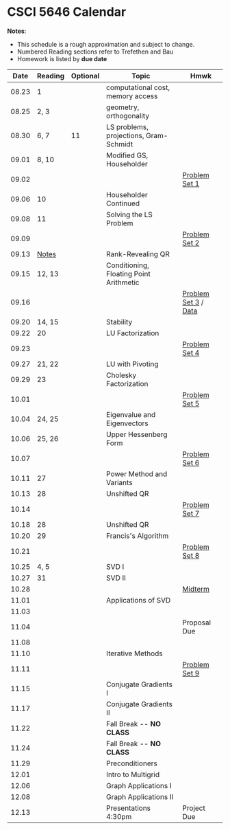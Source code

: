 # CSCI 5646 Calendar

**Notes**:
- This schedule is a rough approximation and subject to change.
- Numbered Reading sections refer to Trefethen and Bau 
- Homework is listed by **due date**

| Date 		   | Reading         |  Optional   |                Topic             	 	|  Hmwk  	            		| 
|:------------:| ----------------| ------------|----------------------------------------|------------------------------|
| 08.23        | 1				 |             | computational cost, memory access	 	|			 					| 
| 08.25        | 2, 3 			 |             | geometry, orthogonality			 	|			 					| 
| 08.30        | 6, 7			 | 11		   | LS problems, projections, Gram-Schmidt |			 					| 
| 09.01        | 8, 10			 | 			   | Modified GS, Householder			 	|			 					| 
| 09.02        | 		         | 			   | 									 	|	[Problem Set 1](https://piazza.com/class_profile/get_resource/is1vxcehtkp2d1/isahs1j1oki40a)		 	   			   | 
| 09.06        | 10		         | 			   | Householder Continued				 	|			 					| 
| 09.08        | 11		         | 			   | Solving the LS Problem				 	|			 					| 
| 09.09        | 		         | 			   | 									 	|	[Problem Set 2](https://piazza.com/class_profile/get_resource/is1vxcehtkp2d1/iskv6e4vekn5bl)		 				   | 
| 09.13        | [Notes](https://piazza.com/class_profile/get_resource/is1vxcehtkp2d1/it26eygs7251p4) 			 | 			   | Rank-Revealing QR 						|			 					| 
| 09.15        | 12, 13		     | 			   | Conditioning, Floating Point Arithmetic|			 					| 
| 09.16        | 			 	 | 			   | 									 	|	[Problem Set 3](https://piazza.com/class_profile/get_resource/is1vxcehtkp2d1/isw04zxmzex5me) / [Data](https://piazza.com/class_profile/get_resource/is1vxcehtkp2d1/isw05g7ajor5z8)			| 
| 09.20        | 14, 15		 	 | 			   | Stability							 	|			 					| 
| 09.22        | 20 	         | 			   | LU Factorization 						|			 					| 
| 09.23        |  		         | 			   | 										|  [Problem Set 4](https://piazza.com/class_profile/get_resource/is1vxcehtkp2d1/it53uk72gep1i4)			 					| 
| 09.27        | 21, 22		     | 			   | LU with Pivoting 					 	|			 					| 
| 09.29        | 23			     | 			   | Cholesky Factorization				 	|			 					| 
| 10.01        | 			     | 			   | 									 	|	[Problem Set 5](https://piazza.com/class_profile/get_resource/is1vxcehtkp2d1/ithfms9ub4qh0)		 					| 
| 10.04        | 24, 25		     | 			   | Eigenvalue and Eigenvectors 		 	|			 					| 
| 10.06        | 25, 26		     | 			   | Upper Hessenberg Form 					|			 					| 
| 10.07        | 			     | 			   | 									 	|	[Problem Set 6](https://piazza.com/class_profile/get_resource/is1vxcehtkp2d1/itpf0shiosj6mj)		 					| 
| 10.11        | 27			     | 			   | Power Method and Variants				|			 					| 
| 10.13        | 28			     | 			   | Unshifted QR 							|			 					| 
| 10.14        | 			     | 			   | 									 	|	[Problem Set 7](https://piazza.com/class_profile/get_resource/is1vxcehtkp2d1/ityx94r3vi21ss)		 					| 
| 10.18        | 28			     | 			   | Unshifted QR 							|			 					| 
| 10.20        | 29			     | 			   | Francis's Algorithm					 |			 					| 
| 10.21        | 				 | 			   | 										|	[Problem Set 8](https://piazza.com/class_profile/get_resource/is1vxcehtkp2d1/iua8uu7869y2n)	 			| 
| 10.25        | 4, 5		     | 			   | SVD I|			 					| 
| 10.27        | 31			     | 			   | SVD II|			 					| 
| 10.28        | 			     | 			   | 									 	|	[Midterm](https://piazza.com/class_profile/get_resource/is1vxcehtkp2d1/iuk33p50cb515c) 					| 
| 11.01        | 			     | 			   | Applications of SVD				 	|			 					| 
| 11.03        | 			     | 			   | 									 	|			 					| 
| 11.04        | 			     | 			   | 									 	|	Proposal Due				| 
| 11.08        | 			     | 			   | 									 	|			 					| 
| 11.10        | 			     | 			   | Iterative Methods					 	|			 					| 
| 11.11        | 			     | 			   | 									 	|	[Problem Set 9](https://piazza.com/class_profile/get_resource/is1vxcehtkp2d1/iupq9ufq2zw51e)		 	    		| 
| 11.15        | 			     | 			   | Conjugate Gradients I				 	|			 					| 
| 11.17        | 			     | 			   | Conjugate Gradients II				 	|			 					| 
| 11.22        | 			     | 			   | Fall Break -- **NO CLASS**			 	|			 					| 
| 11.24        | 			     | 			   | Fall Break -- **NO CLASS**			 	|			 					| 
| 11.29        | 			     | 			   | Preconditioners					 	|			 					| 
| 12.01        | 			     | 			   | Intro to Multigrid					 	|			 					| 
| 12.06        | 			     | 			   | Graph Applications I				 	|			 					| 
| 12.08        | 			     | 			   | Graph Applications II  			    |			  					| 
| 12.13        | 			     | 			   | Presentations 4:30pm				 	|			  Project Due   	| 

